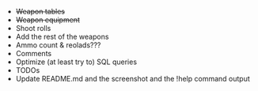 - ~~Weapon tables~~
- ~~Weapon equipment~~
- Shoot rolls
- Add the rest of the weapons
- Ammo count & reolads???
- Comments
- Optimize (at least try to) SQL queries
- TODOs
- Update README.md and the screenshot and the !help command output
